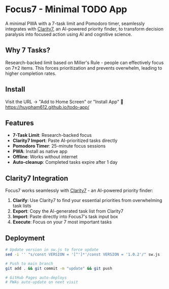 # Focus7 - Minimal TODO App

A minimal PWA with a 7-task limit and Pomodoro timer, seamlessly integrates with [Clarity7](https://claude.ai/public/artifacts/83db0d97-97df-4c9f-ac28-d627c6001898), an AI-powered priority finder, to transform decision paralysis into focused action using AI and cognitive science.

## Why 7 Tasks?

Research-backed limit based on Miller's Rule - people can effectively focus on 7±2 items. This forces prioritization and prevents overwhelm, leading to higher completion rates.

## Install

Visit the URL → "Add to Home Screen" or "Install App"
📱 https://huypham612.github.io/todo-app/ 

## Features

- **7-Task Limit**: Research-backed focus
- **Clarity7 Import**: Paste AI-prioritized tasks directly
- **Pomodoro Timer**: 25-minute focus sessions
- **PWA**: Install as native app
- **Offline**: Works without internet
- **Auto-cleanup**: Completed tasks expire after 1 day

## Clarity7 Integration

Focus7 works seamlessly with [Clarity7](https://claude.ai/public/artifacts/83db0d97-97df-4c9f-ac28-d627c6001898) - an AI-powered priority finder:

1. **Clarify**: Use Clarity7 to find your essential priorities from overwhelming task lists
2. **Export**: Copy the AI-generated task list from Clarity7
3. **Import**: Paste directly into Focus7's task input box
4. **Execute**: Focus on your 7 most important tasks

## Deployment
```bash
# Update version in sw.js to force update
sed -i '' "s/const VERSION = '[^']*'/const VERSION = '1.0.2'/" sw.js

# Push to main branch
git add . && git commit -m "update" && git push

# GitHub Pages auto-deploys
# PWAs auto-update on next visit
```
